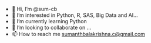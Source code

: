 - 👋 Hi, I’m @sum-cb
- 👀 I’m interested in Python, R, SAS, Big Data and AI...
- 🌱 I’m currently learning Python
- 💞️ I’m looking to collaborate on ...
- 📫 How to reach me sumanthbalakrishna.c@gmail.com

<!---
sum-cb/sum-cb is a ✨ special ✨ repository because its `README.md` (this file) appears on your GitHub profile.
You can click the Preview link to take a look at your changes.
--->
